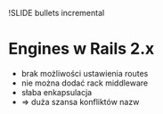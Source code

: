 !SLIDE bullets incremental
# Engines w Rails 2.x

* brak możliwości ustawienia routes
* nie można dodać rack middleware
* słaba enkapsulacja
* => duża szansa konfliktów nazw
